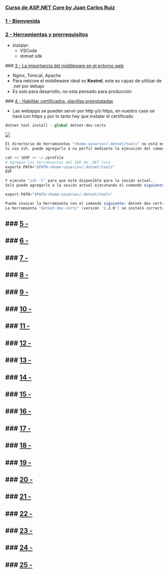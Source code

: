 ### [Curso de ASP.NET Core by Juan Carlos Ruiz](https://platzi.com/clases/aspnet-core/)

### [1 - Bienvenida](https://platzi.com/clases/1395-aspnet-core/14479-bienvenida-al-curso8835/)

### [2 - Herramientas y prerrequisitos](https://platzi.com/clases/1395-aspnet-core/14480-herramientas-y-prerrequisitos/)
- Instalar:
  - VSCode
  - dotnet sdk

### [3 - La importancia del middleware en el entorno web](https://platzi.com/clases/1395-aspnet-core/14481-la-importancia-del-middleware-en-el-entorno-web/)
- Nginx, Tomcat, Apache
- Para netcore el middleware ideal es **Kestrel**, este es capaz de utilizar de .net por debajo
- Es solo para desarrollo, no esta pensado para producción

### [4 - Habilitar certificados, planillas preinstaladas](https://platzi.com/clases/1395-aspnet-core/14482-habilitar-certificados-planillas-preinstaladas/)
- Las webapps se pueden servir por http y/o https, en nuestro caso se hará con https y por lo tanto hay que instalar el certificado
```s
dotnet tool install --global dotnet-dev-certs
```
![](https://trello-attachments.s3.amazonaws.com/5e5bec6f6b7bcd3f9715e204/806x278/05cd06e7e2ed7d0d948fbbd4deb0dd54/image.png)
```s
El directorio de herramientas "<home-usuario>/.dotnet/tools" no está en la variable de entorno PATH.
Si usa zsh, puede agregarlo a su perfil mediante la ejecución del comando siguiente:

cat << \EOF >> ~/.zprofile
# Agregue las herramientas del SDK de .NET Core
exporte PATH="$PATH:<home-usuario>/.dotnet/tools"
EOF

Y ejecute "zsh -l" para que esté disponible para la sesión actual.
Solo puede agregarlo a la sesión actual ejecutando el comando siguiente:

export PATH="$PATH:<home-usuario>/.dotnet/tools"

Puede invocar la herramienta con el comando siguiente: dotnet-dev-certs
La herramienta "dotnet-dev-certs" (versión '2.2.0') se instaló correctamente.
```
### [5 - ]()
-
### [6 - ]()
-
### [7 - ]()
-
### [8 - ]()
-
### [9 - ]()
-
### [10 - ]()
-
### [11 - ]()
-
### [12 - ]()
-
### [13 - ]()
-
### [14 - ]()
-
### [15 - ]()
-
### [16 - ]()
-
### [17 - ]()
-
### [18 - ]()
-
### [19 - ]()
-
### [20 - ]()
-
### [21 - ]()
-
### [22 - ]()
-
### [23 - ]()
-
### [24 - ]()
-
### [25 - ]()
-